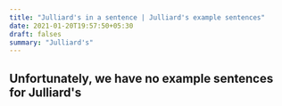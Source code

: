 ```yaml
---
title: "Julliard's in a sentence | Julliard's example sentences"
date: 2021-01-20T19:57:50+05:30
draft: falses
summary: "Julliard's"
---
```

## Unfortunately, we have no example sentences for Julliard's                 
